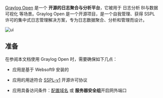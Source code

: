 [Graylog Open](https://www.graylog.org/) 是一个 **开源的日志聚合与分析平台**，它被用于 日志分析 BI与数据可视化  等场景。Graylog Open 是一个开源项目，是一个自我管理、获得 SSPL 许可的集中式日志管理解决方案，专为日志数据聚合、分析和管理而设计。


![ui](https://libs.websoft9.com/Websoft9/DocsPicture/en/graylog/graylog-gui-websoft9.png)


## 准备

在参阅本文档使用 Graylog Open 时，需要确保如下几点：

- 应用是基于 Websoft9 安装的

- 应用的用途符合 [SSPL-v1](https://www.mongodb.com/licensing/server-side-public-license) 开源许可协议

- 应用具备访问条件：[配置域名](./domain-set) 或 **服务器安全组**开启网外端口